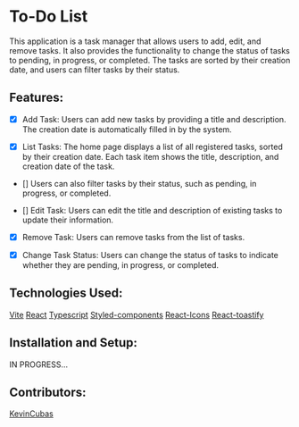 # To-Do List
This application is a task manager that allows users to add, edit, and remove tasks. It also provides the functionality to change the status of tasks to pending, in progress, or completed. The tasks are sorted by their creation date, and users can filter tasks by their status.

## Features:

- [x] Add Task: Users can add new tasks by providing a title and description. The creation date is automatically filled in by the system.

- [x] List Tasks: The home page displays a list of all registered tasks, sorted by their creation date. Each task item shows the title, description, and creation date of the task. 

- [] Users can also filter tasks by their status, such as pending, in progress, or completed.

- [] Edit Task: Users can edit the title and description of existing tasks to update their information.

- [x] Remove Task: Users can remove tasks from the list of tasks.

- [x] Change Task Status: Users can change the status of tasks to indicate whether they are pending, in progress, or completed.

## Technologies Used:

[Vite](https://vitejs.dev/)
[React](https://react.dev/)
[Typescript](https://www.typescriptlang.org/pt/)
[Styled-components](https://styled-components.com/)
[React-Icons](https://react-icons.github.io/react-icons/)
[React-toastify](https://fkhadra.github.io/react-toastify/introduction)

## Installation and Setup:
IN PROGRESS...

## Contributors:

[KevinCubas](https://github.com/kevinCubas)